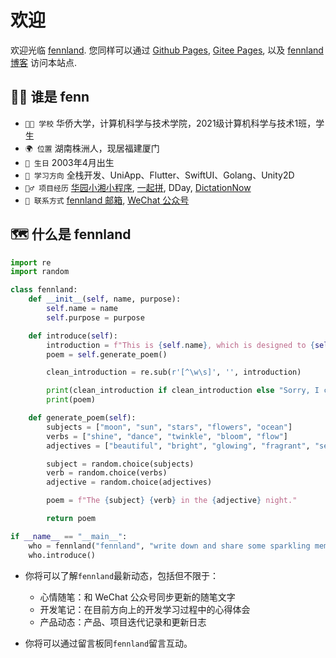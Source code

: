 # 欢迎

欢迎光临 [fennland](https://fennland.gitee.io). 您同样可以通过 [Github Pages](https://fennland.github.io), [Gitee Pages](https://fennland.gitee.io), 以及 [fennland 博客](https://fennland.cn) 访问本站点.

## 🏃🏻 谁是 fenn

* `👨‍🎓 学校` 华侨大学，计算机科学与技术学院，2021级计算机科学与技术1班，学生
* `🌍 位置` 湖南株洲人，现居福建厦门
* `🎂 生日` 2003年4月出生
* `👣 学习方向` 全栈开发、UniApp、Flutter、SwiftUI、Golang、Unity2D
* `🙇‍♂️ 项目经历` [华园小湘小程序](https://hquer.fennland.cn/), [一起拼](https://gitee.com/fennland/pin_demo), DDay, [DictationNow](https://github.com/fennland/dictation-tool)
* `📮 联系方式` [fennland 邮箱](mailto:fenn@fennland.cn), [WeChat 公众号](https://mp.weixin.qq.com/mp/profile_ext?action=home&__biz=Mzg2NDYzMjY0Nw==&scene=117#wechat_redirect)

## 🗺️ 什么是 fennland

```python title="what_is_fennland.py"
import re
import random

class fennland:
    def __init__(self, name, purpose):
        self.name = name
        self.purpose = purpose

    def introduce(self):
        introduction = f"This is {self.name}, which is designed to {self.purpose}."
        poem = self.generate_poem()

        clean_introduction = re.sub(r'[^\w\s]', '', introduction)

        print(clean_introduction if clean_introduction else "Sorry, I couldn't introduce myself.")
        print(poem)

    def generate_poem(self):
        subjects = ["moon", "sun", "stars", "flowers", "ocean"]
        verbs = ["shine", "dance", "twinkle", "bloom", "flow"]
        adjectives = ["beautiful", "bright", "glowing", "fragrant", "serene"]

        subject = random.choice(subjects)
        verb = random.choice(verbs)
        adjective = random.choice(adjectives)

        poem = f"The {subject} {verb} in the {adjective} night."

        return poem

if __name__ == "__main__":
    who = fennland("fennland", "write down and share some sparkling memos")
    who.introduce()
```

- 你将可以了解`fennland`最新动态，包括但不限于：
  - 心情随笔：和 WeChat 公众号同步更新的随笔文字
  - 开发笔记：在目前方向上的开发学习过程中的心得体会
  - 产品动态：产品、项目迭代记录和更新日志

- 你将可以通过留言板同`fennland`留言互动。
